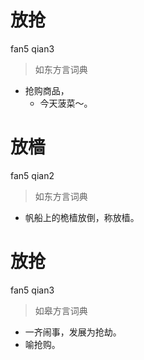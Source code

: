 # 放抢
fan5 qian3
> 如东方言词典
- 抢购商品，
  - 今天菠菜～。

# 放樯
fan5 qian2
> 如东方言词典
- 帆船上的桅樯放倒，称放樯。

# 放抢
fan5 qian3
> 如皋方言词典
- 一齐闹事，发展为抢劫。
- 喻抢购。
